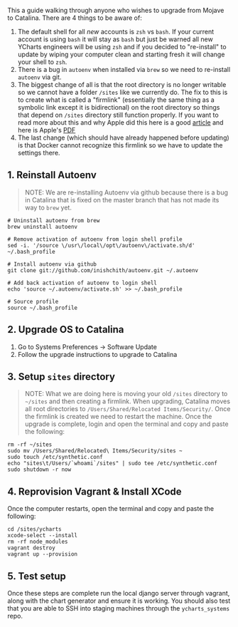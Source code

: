 This a guide walking through anyone who wishes to upgrade from Mojave to Catalina. There are 4 things to be aware of:
1. The default shell for all _new_ accounts is `zsh` vs `bash`. If your current account is using `bash` it will stay as `bash` but just be warned all new YCharts engineers will be using `zsh` and if you decided to "re-install" to update by wiping your computer clean and starting fresh it will change your shell to `zsh`.
2. There is a bug in `autoenv` when installed via `brew` so we need to re-install `autoenv` via git.
3. The biggest change of all is that the root directory is no longer writable so we cannot have a folder `/sites` like we currently do. The fix to this is to create what is called a "firmlink" (essentially the same thing as a symbolic link except it is bidirectional) on the root directory so things that depend on `/sites` directory still function properly. If you want to read more about this and why Apple did this here is a good [article](https://arstechnica.com/gadgets/2019/10/macos-10-15-catalina-the-ars-technica-review/11/) and here is Apple's [PDF](https://devstreaming-cdn.apple.com/videos/wwdc/2019/710aunvynji5emrl/710/710_whats_new_in_apple_file_systems.pdf)
4. The last change (which should have already happened before updating) is that Docker cannot recognize this firmlink so we have to update the settings there.


## 1. Reinstall Autoenv
> NOTE: We are re-installing Autoenv via github because there is a bug in Catalina that is fixed on the master branch that has not made its way to `brew` yet.
```
# Uninstall autoenv from brew
brew uninstall autoenv

# Remove activation of autoenv from login shell profile
sed -i. '/source \/usr\/local\/opt\/autoenv\/activate.sh/d' ~/.bash_profile

# Install autoenv via github
git clone git://github.com/inishchith/autoenv.git ~/.autoenv

# Add back activation of autoenv to login shell
echo 'source ~/.autoenv/activate.sh' >> ~/.bash_profile

# Source profile
source ~/.bash_profile
```

## 2. Upgrade OS to Catalina
1. Go to Systems Preferences -> Software Update
2. Follow the upgrade instructions to upgrade to Catalina


## 3. Setup `sites` directory
> NOTE: What we are doing here is moving your old `/sites` directory to `~/sites` and then creating a firmlink. When upgrading, Catalina moves all root directories to `/Users/Shared/Relocated Items/Security/`. Once the firmlink is created we need to restart the machine.
Once the upgrade is complete, login and open the terminal and copy and paste the following:
```
rm -rf ~/sites
sudo mv /Users/Shared/Relocated\ Items/Security/sites ~
sudo touch /etc/synthetic.conf
echo "sites\t/Users/`whoami`/sites" | sudo tee /etc/synthetic.conf
sudo shutdown -r now
```

## 4. Reprovision Vagrant & Install XCode
Once the computer restarts, open the terminal and copy and paste the following:
```
cd /sites/ycharts
xcode-select --install
rm -rf node_modules
vagrant destroy
vagrant up --provision
```

## 5. Test setup
Once these steps are complete run the local django server through vagrant, along with the chart generator and ensure it is working. You should also test that you are able to SSH into staging machines through the `ycharts_systems` repo.